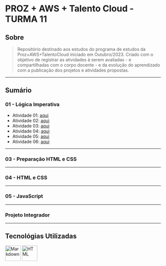# PROZ + AWS + Talento Cloud - TURMA 11

## Sobre

> Repositório destinado aos estudos do programa de estudos da Proz+AWS+TalentoCloud iniciado em Outubro/2023.
> Criado com o objetivo de registrar as atividades à serem avaliadas - e compartilhadas com o corpo docente - e da evolução do aprendizado com a publicação dos projetos e atividades propostas.

---

## Sumário

### 01 - Lógica Imperativa

- Atividade 01: [aqui](./01-logica-imperativa/desenvolvimento-01.md)
- Atividade 02: [aqui](./01-logica-imperativa/desenvolvimento-02.md)
- Atividade 03: [aqui](./01-logica-imperativa/desenvolvimento-03.md)
- Atividade 04: [aqui](./01-logica-imperativa/desenvolvimento-04.md)
- Atividade 05: [aqui](./01-logica-imperativa/desenvolvimento-05.md)
- Atividade 06: [aqui](./01-logica-imperativa/desenvolvimento-06.md)

---

### 03 - Preparação HTML e CSS

---

### 04 - HTML e CSS

---

### 05 - JavaScript

---

### Projeto Integrador

---

## Tecnológias Utilizadas

<div style="display: inline_block">
  <img align="center" alt="Markdown" height="50" width="50" src="https://cdn.jsdelivr.net/gh/devicons/devicon/icons/markdown/markdown-original.svg" />
  <img align="center" alt="HTML" height="50" width="50" src="https://cdn.jsdelivr.net/gh/devicons/devicon/icons/html5/html5-original.svg" />
</div>
